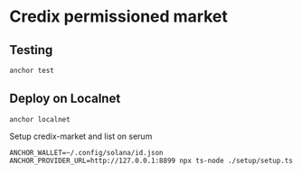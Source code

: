 # Credix permissioned market

## Testing

```bash
anchor test
```

## Deploy on Localnet

```
anchor localnet
```

Setup credix-market and list on serum

```
ANCHOR_WALLET=~/.config/solana/id.json ANCHOR_PROVIDER_URL=http://127.0.0.1:8899 npx ts-node ./setup/setup.ts
```
